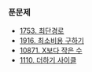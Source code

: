 ### 푼문제

- [1753. 최단경로](https://www.acmicpc.net/problem/1753)
- [1916. 최소비용 구하기](https://www.acmicpc.net/problem/1916)
- [10871. X보다 작은 수](https://www.acmicpc.net/problem/10871)
- [1110. 더하기 사이클](https://www.acmicpc.net/problem/1110)